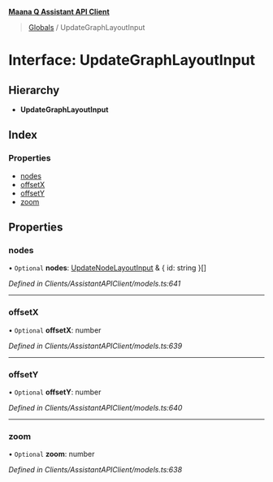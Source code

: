 **[Maana Q Assistant API Client](../README.md)**

> [Globals](../README.md) / UpdateGraphLayoutInput

# Interface: UpdateGraphLayoutInput

## Hierarchy

* **UpdateGraphLayoutInput**

## Index

### Properties

* [nodes](updategraphlayoutinput.md#nodes)
* [offsetX](updategraphlayoutinput.md#offsetx)
* [offsetY](updategraphlayoutinput.md#offsety)
* [zoom](updategraphlayoutinput.md#zoom)

## Properties

### nodes

• `Optional` **nodes**: [UpdateNodeLayoutInput](updatenodelayoutinput.md) & { id: string  }[]

*Defined in Clients/AssistantAPIClient/models.ts:641*

___

### offsetX

• `Optional` **offsetX**: number

*Defined in Clients/AssistantAPIClient/models.ts:639*

___

### offsetY

• `Optional` **offsetY**: number

*Defined in Clients/AssistantAPIClient/models.ts:640*

___

### zoom

• `Optional` **zoom**: number

*Defined in Clients/AssistantAPIClient/models.ts:638*
